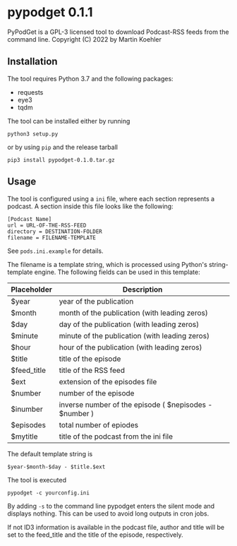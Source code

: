 pypodget 0.1.1
==============

PyPodGet is a GPL-3 licensed tool to download Podcast-RSS feeds from the command
line. Copyright (C) 2022 by Martin Koehler

Installation
------------

The tool requires Python 3.7 and the following packages:

 - requests
 - eye3
 - tqdm

The tool can be installed either by running
```shell
python3 setup.py
```
or by using `pip` and the release tarball
```shell
pip3 install pypodget-0.1.0.tar.gz
```

Usage
-----
The tool is configured using a `ini` file, where each section represents a
podcast. A section inside this file looks like the following:
```
[Podcast Name]
url = URL-OF-THE-RSS-FEED
directory = DESTINATION-FOLDER
filename = FILENAME-TEMPLATE
```
See `pods.ini.example` for details.

The filename is a template string, which is processed using Python's
string-template engine. The following fields can be used in this template:

| Placeholder | Description                                               |
|-------------|-----------------------------------------------------------|
| $year       | year of the publication                                   |
| $month      | month of the publication (with leading zeros)             |
| $day        | day of the publication (with leading zeros)               |
| $minute     | minute of the publication (with leading zeros)            |
| $hour       | hour of the publication (with leading zeros)              |
| $title      | title of the episode                                      |
| $feed_title | title of the RSS feed                                     |
| $ext        | extension of the episodes file                            |
| $number     | number of the episode                                     |
| $inumber    | inverse number of the episode ( $nepisodes - $number )    |
| $episodes   | total number of epiodes                                   |
| $mytitle    | title of the podcast from the ini file                    |

The default template string is
```
$year-$month-$day - $title.$ext
```

The tool is executed
```
pypodget -c yourconfig.ini
```
By adding `-s` to the command line pypodget enters the silent mode and displays
nothing. This can be used to avoid long outputs in cron jobs.

If not ID3 information is available in the podcast file, author and title will
be set to the feed_title and the title of the episode, respectively.


